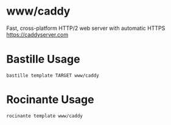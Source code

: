 # www/caddy
Fast, cross-platform HTTP/2 web server with automatic HTTPS
https://caddyserver.com

# Bastille Usage
```shell
bastille template TARGET www/caddy
```

# Rocinante Usage
```shell
rocinante template www/caddy
```
